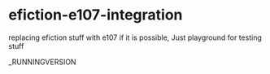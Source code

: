 # efiction-e107-integration
replacing efiction stuff with e107 if it is possible, Just playground for testing stuff


_RUNNINGVERSION